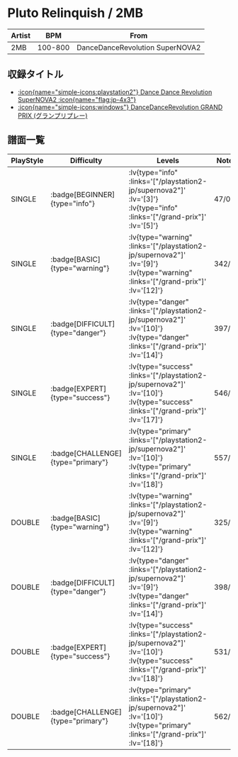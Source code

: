 # Pluto Relinquish / 2MB

|Artist|BPM|From|
|------|---|----|
|2MB|100-800|DanceDanceRevolution SuperNOVA2|

## 収録タイトル

- [ :icon{name="simple-icons:playstation2"} Dance Dance Revolution SuperNOVA2 :icon{name="flag:jp-4x3"} ](/playstation2-jp/supernova2)
- [ :icon{name="simple-icons:windows"} DanceDanceRevolution GRAND PRIX (グランプリプレー)](/grand-prix)


## 譜面一覧

|PlayStyle|Difficulty|Levels|Notes|Movie|
|---------|----------|------|-----|-----|
|SINGLE| :badge[BEGINNER]{type="info"} | :lv{type="info" :links='["/playstation2-jp/supernova2"]' :lv='[3]'}  :lv{type="info" :links='["/grand-prix"]' :lv='[5]'} |47/0||
|SINGLE| :badge[BASIC]{type="warning"} | :lv{type="warning" :links='["/playstation2-jp/supernova2"]' :lv='[9]'}  :lv{type="warning" :links='["/grand-prix"]' :lv='[12]'} |342/36||
|SINGLE| :badge[DIFFICULT]{type="danger"} | :lv{type="danger" :links='["/playstation2-jp/supernova2"]' :lv='[10]'}  :lv{type="danger" :links='["/grand-prix"]' :lv='[14]'} |397/10||
|SINGLE| :badge[EXPERT]{type="success"} | :lv{type="success" :links='["/playstation2-jp/supernova2"]' :lv='[10]'}  :lv{type="success" :links='["/grand-prix"]' :lv='[17]'} |546/13||
|SINGLE| :badge[CHALLENGE]{type="primary"} | :lv{type="primary" :links='["/playstation2-jp/supernova2"]' :lv='[10]'}  :lv{type="primary" :links='["/grand-prix"]' :lv='[18]'} |557/17||
|DOUBLE| :badge[BASIC]{type="warning"} | :lv{type="warning" :links='["/playstation2-jp/supernova2"]' :lv='[9]'}  :lv{type="warning" :links='["/grand-prix"]' :lv='[12]'} |325/23||
|DOUBLE| :badge[DIFFICULT]{type="danger"} | :lv{type="danger" :links='["/playstation2-jp/supernova2"]' :lv='[9]'}  :lv{type="danger" :links='["/grand-prix"]' :lv='[14]'} |398/19||
|DOUBLE| :badge[EXPERT]{type="success"} | :lv{type="success" :links='["/playstation2-jp/supernova2"]' :lv='[10]'}  :lv{type="success" :links='["/grand-prix"]' :lv='[18]'} |531/3||
|DOUBLE| :badge[CHALLENGE]{type="primary"} | :lv{type="primary" :links='["/playstation2-jp/supernova2"]' :lv='[10]'}  :lv{type="primary" :links='["/grand-prix"]' :lv='[18]'} |562/12||
